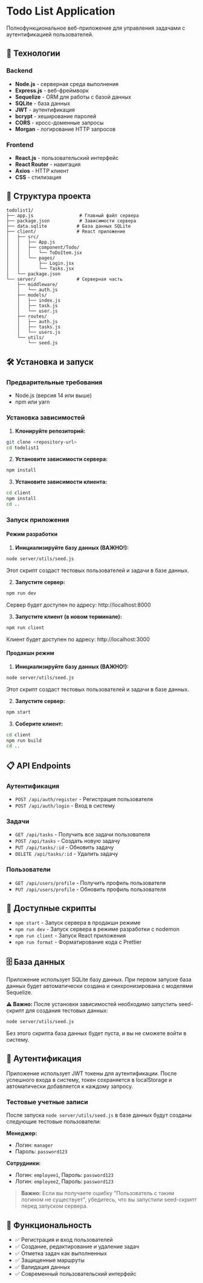 # Todo List Application

Полнофункциональное веб-приложение для управления задачами с аутентификацией пользователей.

## 🚀 Технологии

### Backend
- **Node.js** - серверная среда выполнения
- **Express.js** - веб-фреймворк
- **Sequelize** - ORM для работы с базой данных
- **SQLite** - база данных
- **JWT** - аутентификация
- **bcrypt** - хеширование паролей
- **CORS** - кросс-доменные запросы
- **Morgan** - логирование HTTP запросов

### Frontend
- **React.js** - пользовательский интерфейс
- **React Router** - навигация
- **Axios** - HTTP клиент
- **CSS** - стилизация

## 📁 Структура проекта

```
todolist1/
├── app.js                 # Главный файл сервера
├── package.json           # Зависимости сервера
├── data.sqlite           # База данных SQLite
├── client/               # React приложение
│   ├── src/
│   │   ├── App.js
│   │   ├── component/Todo/
│   │   │   └── ToDoItem.jsx
│   │   └── pages/
│   │       ├── Login.jsx
│   │       └── Tasks.jsx
│   └── package.json
└── server/               # Серверная часть
    ├── middleware/
    │   └── auth.js
    ├── models/
    │   ├── index.js
    │   ├── task.js
    │   └── user.js
    ├── routes/
    │   ├── auth.js
    │   ├── tasks.js
    │   └── users.js
    └── utils/
        └── seed.js
```

## 🛠️ Установка и запуск

### Предварительные требования
- Node.js (версия 14 или выше)
- npm или yarn

### Установка зависимостей

1. **Клонируйте репозиторий:**
```bash
git clone <repository-url>
cd todolist1
```

2. **Установите зависимости сервера:**
```bash
npm install
```

3. **Установите зависимости клиента:**
```bash
cd client
npm install
cd ..
```

### Запуск приложения

#### Режим разработки

1. **Инициализируйте базу данных (ВАЖНО!):**
```bash
node server/utils/seed.js
```
Этот скрипт создаст тестовых пользователей и задачи в базе данных.

2. **Запустите сервер:**
```bash
npm run dev
```
Сервер будет доступен по адресу: http://localhost:8000

3. **Запустите клиент (в новом терминале):**
```bash
npm run client
```
Клиент будет доступен по адресу: http://localhost:3000

#### Продакшн режим

1. **Инициализируйте базу данных (ВАЖНО!):**
```bash
node server/utils/seed.js
```
Этот скрипт создаст тестовых пользователей и задачи в базе данных.

2. **Запустите сервер:**
```bash
npm start
```

3. **Соберите клиент:**
```bash
cd client
npm run build
cd ..
```

## 📋 API Endpoints

### Аутентификация
- `POST /api/auth/register` - Регистрация пользователя
- `POST /api/auth/login` - Вход в систему

### Задачи
- `GET /api/tasks` - Получить все задачи пользователя
- `POST /api/tasks` - Создать новую задачу
- `PUT /api/tasks/:id` - Обновить задачу
- `DELETE /api/tasks/:id` - Удалить задачу

### Пользователи
- `GET /api/users/profile` - Получить профиль пользователя
- `PUT /api/users/profile` - Обновить профиль пользователя

## 🔧 Доступные скрипты

- `npm start` - Запуск сервера в продакшн режиме
- `npm run dev` - Запуск сервера в режиме разработки с nodemon
- `npm run client` - Запуск React приложения
- `npm run format` - Форматирование кода с Prettier

## 🗄️ База данных

Приложение использует SQLite базу данных. При первом запуске база данных будет автоматически создана и синхронизирована с моделями Sequelize.

**⚠️ Важно:** После установки зависимостей необходимо запустить seed-скрипт для создания тестовых данных:
```bash
node server/utils/seed.js
```

Без этого скрипта база данных будет пуста, и вы не сможете войти в систему.

## 🔐 Аутентификация

Приложение использует JWT токены для аутентификации. После успешного входа в систему, токен сохраняется в localStorage и автоматически добавляется к каждому запросу.

### Тестовые учетные записи

После запуска `node server/utils/seed.js` в базе данных будут созданы следующие тестовые пользователи:

**Менеджер:**
- Логин: `manager`
- Пароль: `password123`

**Сотрудники:**
- Логин: `employee1`, Пароль: `password123`
- Логин: `employee2`, Пароль: `password123`

> **Важно:** Если вы получаете ошибку "Пользователь с таким логином не существует", убедитесь, что вы запустили seed-скрипт перед запуском сервера.

## 📝 Функциональность

- ✅ Регистрация и вход пользователей
- ✅ Создание, редактирование и удаление задач
- ✅ Отметка задач как выполненных
- ✅ Защищенные маршруты
- ✅ Валидация данных
- ✅ Современный пользовательский интерфейс